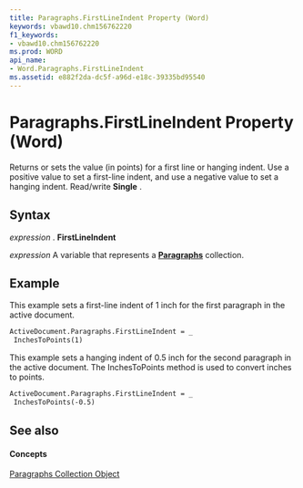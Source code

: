 ```yaml
---
title: Paragraphs.FirstLineIndent Property (Word)
keywords: vbawd10.chm156762220
f1_keywords:
- vbawd10.chm156762220
ms.prod: WORD
api_name:
- Word.Paragraphs.FirstLineIndent
ms.assetid: e882f2da-dc5f-a96d-e18c-39335bd95540
---
```



# Paragraphs.FirstLineIndent Property (Word)

Returns or sets the value (in points) for a first line or hanging indent. Use a positive value to set a first-line indent, and use a negative value to set a hanging indent. Read/write  **Single** .


## Syntax

 _expression_ . **FirstLineIndent**

 _expression_ A variable that represents a **[Paragraphs](paragraphs-object-word.md)** collection.


## Example

This example sets a first-line indent of 1 inch for the first paragraph in the active document.


```vb
ActiveDocument.Paragraphs.FirstLineIndent = _ 
 InchesToPoints(1)
```

This example sets a hanging indent of 0.5 inch for the second paragraph in the active document. The InchesToPoints method is used to convert inches to points.




```vb
ActiveDocument.Paragraphs.FirstLineIndent = _ 
 InchesToPoints(-0.5)
```


## See also


#### Concepts


[Paragraphs Collection Object](paragraphs-object-word.md)

